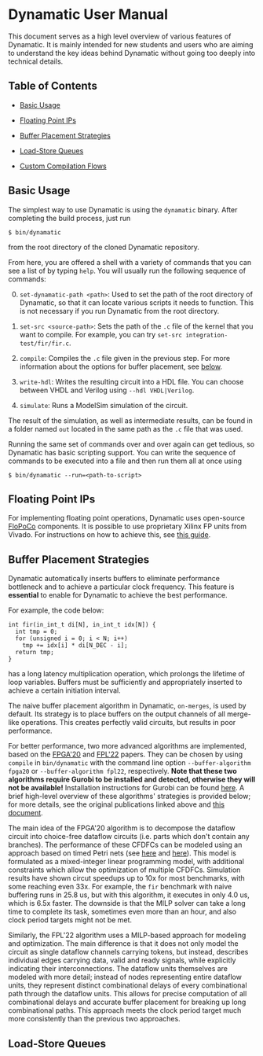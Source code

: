 # Dynamatic User Manual

This document serves as a high level overview of various features of Dynamatic. It is mainly intended for new students and users who are aiming to understand the key ideas behind Dynamatic without going too deeply into technical details. 

## Table of Contents

- [Basic Usage](#basic-usage)

- [Floating Point IPs](#floating-point-ips)

- [Buffer Placement Strategies](#buffer-placement-strategies)

- [Load-Store Queues](#load-store-queues)

- [Custom Compilation Flows]()

## Basic Usage

The simplest way to use Dynamatic is using the `dynamatic` binary. After completing the build process, just run
```
$ bin/dynamatic
```
from the root directory of the cloned Dynamatic repository.

From here, you are offered a shell with a variety of commands that you can see a list of by typing `help`. You will usually run the following sequence of commands:

0. `set-dynamatic-path <path>`: Used to set the path of the root directory of Dynamatic, so that it can locate various scripts it needs to function. This is not necessary if you run Dynamatic from the root directory.

1. `set-src <source-path>`: Sets the path of the `.c` file of the kernel that you want to compile. For example, you can try `set-src integration-test/fir/fir.c`.

2. `compile`: Compiles the `.c` file given in the previous step. For more information about the options for buffer placement, see [below](#buffer-placement-strategies).

3. `write-hdl`: Writes the resulting circuit into a HDL file. You can choose between VHDL and Verilog using `--hdl VHDL|Verilog`.

4. `simulate`: Runs a ModelSim simulation of the circuit. 

The result of the simulation, as well as intermediate results, can be found in a folder named `out` located in the same path as the `.c` file that was used.

Running the same set of commands over and over again can get tedious, so Dynamatic has basic scripting support. You can write the sequence of commands to be executed into a file and then run them all at once using
```
$ bin/dynamatic --run=<path-to-script>
```

## Floating Point IPs

For implementing floating point operations, Dynamatic uses open-source [FloPoCo](https://flopoco.org/) components. It is possible to use proprietary Xilinx FP units from Vivado. For instructions on how to achieve this, see [this guide](Specs/FloatingPointUnits.md).

## Buffer Placement Strategies

Dynamatic automatically inserts buffers to eliminate performance bottleneck and
to achieve a particular clock frequency. This feature is **essential** to
enable for Dynamatic to achieve the best performance.

For example, the code below:

```
int fir(in_int_t di[N], in_int_t idx[N]) {
  int tmp = 0;
  for (unsigned i = 0; i < N; i++)
    tmp += idx[i] * di[N_DEC - i];
  return tmp;
}
```

has a long latency multiplication operation, which prolongs the lifetime of
loop variables. Buffers must be sufficiently and appropriately inserted to
achieve a certain initiation interval.

The naive buffer placement algorithm in Dynamatic, `on-merges`, is used by default. Its strategy is to place buffers on the output channels of all merge-like operations. This creates perfectly valid circuits, but results in poor performance.

For better performance, two more advanced algorithms are implemented, based on the [FPGA'20](https://doi.org/10.1145/3477053) and [FPL'22](https://doi.org/10.1109/FPL57034.2022.00063) papers. They can be chosen by using `compile` in `bin/dynamatic` with the command line option `--buffer-algorithm fpga20` or `--buffer-algorithm fpl22`, respectively. **Note that these two algorithms require Gurobi to be installed and detected, otherwise they will not be available!** Installation instructions for Gurobi can be found [here](https://github.com/EPFL-LAP/dynamatic/blob/main/docs/AdvancedBuild.md#Gurobi). A brief high-level overview of these algorithms' strategies is provided below; for more details, see the original publications linked above and [this document](https://github.com/EPFL-LAP/dynamatic/blob/main/docs/Specs/Buffering/Buffering.md).

The main idea of the FPGA'20 algorithm is to decompose the dataflow circuit into choice-free dataflow circuits (i.e. parts which don't contain any branches). The performance of these CFDFCs can be modeled using an approach based on timed Petri nets (see [here](https://www.computer.org/csdl/journal/ts/1980/05/01702760/13rRUxASuqJ) and [here](https://dspace.mit.edu/handle/1721.1/13739)). This model is formulated as a mixed-integer linear programming model, with additional constraints which allow the optimization of multiple CFDFCs. Simulation results have shown circut speedups up to 10x for most benchmarks, with some reaching even 33x. For example, the `fir` benchmark with naive buffering runs in 25.8 us, but with this algorithm, it executes in only 4.0 us, which is 6.5x faster. The downside is that the MILP solver can take a long time to complete its task, sometimes even more than an hour, and also clock period targets might not be met.

Similarly, the FPL'22 algorithm uses a MILP-based approach for modeling and optimization. The main difference is that it does not only model the circuit as single dataflow channels carrying tokens, but instead, describes individual edges carrying data, valid and ready signals, while explicitly indicating their interconnections. The dataflow units themselves are modeled with more detail; instead of nodes representing entire dataflow units, they represent distinct combinational delays of every combinational path through the dataflow units. This allows for precise computation of all combinational delays and accurate buffer placement for breaking up long combinational paths. This approach meets the clock period target much more consistently than the previous two approaches. 

## Load-Store Queues

